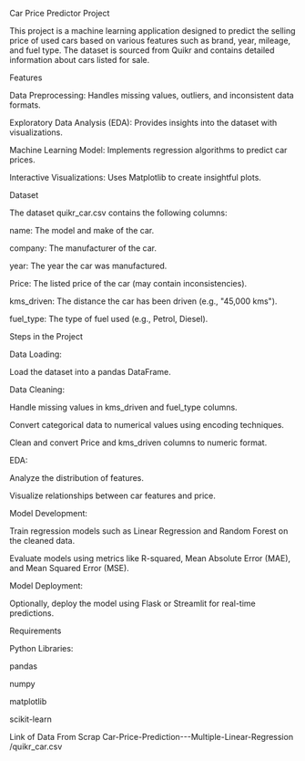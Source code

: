 Car Price Predictor Project

This project is a machine learning application designed to predict the selling price of used cars based on various features such as brand, year, mileage, and fuel type. The dataset is sourced from Quikr and contains detailed information about cars listed for sale.

Features

Data Preprocessing: Handles missing values, outliers, and inconsistent data formats.

Exploratory Data Analysis (EDA): Provides insights into the dataset with visualizations.

Machine Learning Model: Implements regression algorithms to predict car prices.

Interactive Visualizations: Uses Matplotlib to create insightful plots.

Dataset

The dataset quikr_car.csv contains the following columns:

name: The model and make of the car.

company: The manufacturer of the car.

year: The year the car was manufactured.

Price: The listed price of the car (may contain inconsistencies).

kms_driven: The distance the car has been driven (e.g., "45,000 kms").

fuel_type: The type of fuel used (e.g., Petrol, Diesel).

Steps in the Project

Data Loading:

Load the dataset into a pandas DataFrame.

Data Cleaning:

Handle missing values in kms_driven and fuel_type columns.

Convert categorical data to numerical values using encoding techniques.

Clean and convert Price and kms_driven columns to numeric format.

EDA:

Analyze the distribution of features.

Visualize relationships between car features and price.

Model Development:

Train regression models such as Linear Regression and Random Forest on the cleaned data.

Evaluate models using metrics like R-squared, Mean Absolute Error (MAE), and Mean Squared Error (MSE).

Model Deployment:

Optionally, deploy the model using Flask or Streamlit for real-time predictions.

Requirements

Python Libraries:

pandas

numpy

matplotlib

scikit-learn

Link of Data From Scrap
Car-Price-Prediction---Multiple-Linear-Regression
/quikr_car.csv
